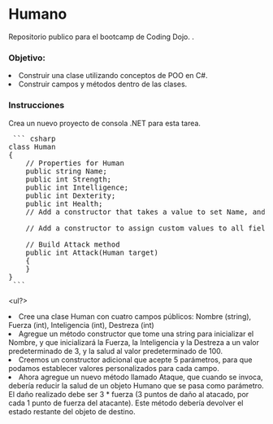 # Humano

Repositorio publico para el bootcamp de Coding Dojo.
.
<h3>Objetivo:</h3>
    <li>Construir una clase utilizando conceptos de POO en C#.​​​</li>
    <li>Construir campos y métodos dentro de las clases.​​</li>

<h3>Instrucciones</h3>

<p>Crea un nuevo proyecto de consola .NET para esta tarea.​​<p>

<pre>
 ``` csharp
class Human
{
    // Properties for Human
    public string Name;
    public int Strength;
    public int Intelligence;
    public int Dexterity;
    public int Health;
    // Add a constructor that takes a value to set Name, and set the remaining fields to default values
     
    // Add a constructor to assign custom values to all fields
     
    // Build Attack method
    public int Attack(Human target)
    {
    }
}
 ```
</pre>

<ul?>
    <li>Cree una clase Human con cuatro campos públicos: Nombre (string), Fuerza (int), Inteligencia (int), Destreza (int)</li>
    <li>Agregue un método constructor que tome una string para inicializar el Nombre, y que inicializará la Fuerza, la Inteligencia y la Destreza a un valor predeterminado de 3, y la salud al valor predeterminado de 100.</li>
    <li>Creemos un constructor adicional que acepte 5 parámetros, para que podamos establecer valores personalizados para cada campo.</li>
    <li>Ahora agregue un nuevo método llamado Ataque, que cuando se invoca, debería reducir la salud de un objeto Humano que se pasa como parámetro. El daño realizado debe ser 3 * fuerza (3 puntos de daño al atacado, por cada 1 punto de fuerza del atacante). Este método debería devolver el estado restante del objeto de destino.</li>
</ul/>
